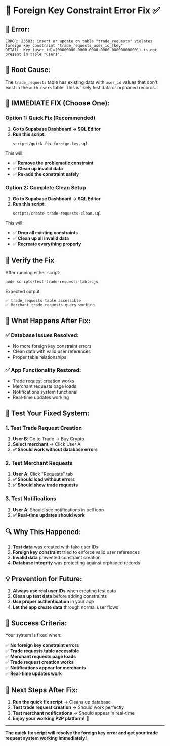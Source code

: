 # 🔧 Foreign Key Constraint Error Fix ✅

## 🐛 **Error:**
```
ERROR: 23503: insert or update on table "trade_requests" violates foreign key constraint "trade_requests_user_id_fkey"
DETAIL: Key (user_id)=(00000000-0000-0000-0000-000000000001) is not present in table "users".
```

## 🎯 **Root Cause:**
The `trade_requests` table has existing data with `user_id` values that don't exist in the `auth.users` table. This is likely test data or orphaned records.

## 🚀 **IMMEDIATE FIX (Choose One):**

### **Option 1: Quick Fix (Recommended)**
1. **Go to Supabase Dashboard → SQL Editor**
2. **Run this script:**
   ```
   scripts/quick-fix-foreign-key.sql
   ```

This will:
- ✅ **Remove the problematic constraint**
- ✅ **Clean up invalid data**
- ✅ **Re-add the constraint safely**

### **Option 2: Complete Clean Setup**
1. **Go to Supabase Dashboard → SQL Editor**
2. **Run this script:**
   ```
   scripts/create-trade-requests-clean.sql
   ```

This will:
- ✅ **Drop all existing constraints**
- ✅ **Clean up all invalid data**
- ✅ **Recreate everything properly**

## 🧪 **Verify the Fix**

After running either script:

```bash
node scripts/test-trade-requests-table.js
```

Expected output:
```
✅ trade_requests table accessible
✅ Merchant trade requests query working
```

## 🎯 **What Happens After Fix:**

### **✅ Database Issues Resolved:**
- No more foreign key constraint errors
- Clean data with valid user references
- Proper table relationships

### **✅ App Functionality Restored:**
- Trade request creation works
- Merchant requests page loads
- Notifications system functional
- Real-time updates working

## 🧪 **Test Your Fixed System:**

### **1. Test Trade Request Creation**
1. **User B**: Go to Trade → Buy Crypto
2. **Select merchant** → Click User A
3. **✅ Should work without database errors**

### **2. Test Merchant Requests**
1. **User A**: Click "Requests" tab
2. **✅ Should load without errors**
3. **✅ Should show trade requests**

### **3. Test Notifications**
1. **User A**: Should see notifications in bell icon
2. **✅ Real-time updates should work**

## 🔍 **Why This Happened:**

1. **Test data** was created with fake user IDs
2. **Foreign key constraint** tried to enforce valid user references
3. **Invalid data** prevented constraint creation
4. **Database integrity** was protecting against orphaned records

## 💡 **Prevention for Future:**

1. **Always use real user IDs** when creating test data
2. **Clean up test data** before adding constraints
3. **Use proper authentication** in your app
4. **Let the app create data** through normal user flows

## 🎉 **Success Criteria:**

Your system is fixed when:

✅ **No foreign key constraint errors**  
✅ **Trade requests table accessible**  
✅ **Merchant requests page loads**  
✅ **Trade request creation works**  
✅ **Notifications appear for merchants**  
✅ **Real-time updates work**  

## 🚀 **Next Steps After Fix:**

1. **Run the quick fix script** → Cleans up database
2. **Test trade request creation** → Should work perfectly
3. **Test merchant notifications** → Should appear in real-time
4. **Enjoy your working P2P platform!** 🎉

---

**The quick fix script will resolve the foreign key error and get your trade request system working immediately!**
